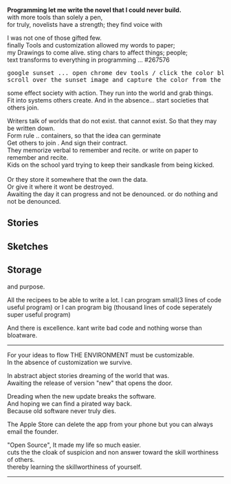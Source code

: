 
<b>Programming let me write the novel that I could never build.</b>
<br>with more tools than solely a pen,
<br>for truly, novelists have a strength; they find voice with 

I was not one of those gifted few.
<br>finally Tools and customization allowed my words to paper; 
<br>my Drawings to come alive. sting chars to affect things; people;
<br>text transforms to everything in programming ... #267576
<pre>
google sunset ... open chrome dev tools / click the color blob.
scroll over the sunset image and capture the color from the copyright.</pre>

some effect society with action. They run into the world and grab things.
<br>Fit into systems others create. And in the absence... start societies that others join.

Writers talk of worlds that do not exist. that cannot exist. So that they may be written down.
<br>Form rule .. containers, so that the idea can germinate
<br>Get others to join . And sign their contract. 
<br>They memorize verbal to remember and recite. or write on paper to remember and recite.
<br> Kids on the school yard trying to keep their sandkasle from being kicked.
<br>
<br>Or they store it somewhere that the own the data. 
<br>Or give it where it wont be destroyed.
<br>Awaiting the day it can progress and not be denounced. or do nothing and not be denounced.

## Stories 
## Sketches
## Storage
and purpose.

All the recipees to be able to write a lot. 
I can program small(3 lines of code useful program) or I can program big (thousand lines of code seperately super useful program)

And there is excellence. kant write bad code and nothing worse than bloatware.

************************************** * 

For your ideas to flow THE ENVIRONMENT must be customizable.
<br>In the absence of customization we survive. 

In abstract abject stories dreaming of the world that was.
<br>Awaiting the release of version "new" that opens the door.

Dreading when the new update breaks the software. 
<br>And hoping we can find a pirated way back. 
<br>Because old software never truly dies.

The Apple Store can delete the app from your phone but you can always email the founder.

"Open Source", It made my life so much easier.
<br>cuts the the cloak of suspicion and non answer toward the skill worthiness of others.
<br>thereby learning the skillworthiness of yourself.

************************************** * 
